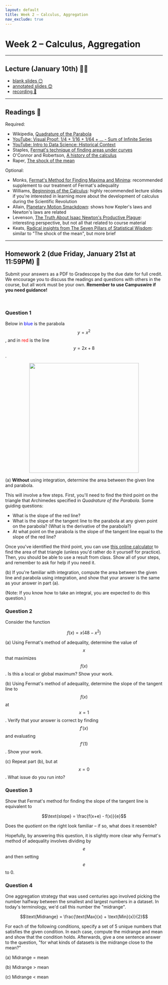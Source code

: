 ```yaml
---
layout: default
title: Week 2 – Calculus, Aggregation
nav_exclude: true
---
```


<script src="https://cdn.mathjax.org/mathjax/latest/MathJax.js?config=TeX-AMS-MML_HTMLorMML" type="text/javascript"></script>

# Week 2 – Calculus, Aggregation

---


## Lecture (January 10th) 👨‍🏫

- [blank slides 😶](../../slides/lec02.pdf)
- [annotated slides 😊](../../slides/lec02-annotated.pdf)
- [recording 🎥](https://youtu.be/nNKV-deBHZ4)

---

## Readings 📖

Required:
- Wikipedia, [Quadrature of the Parabola](https://en.wikipedia.org/wiki/Quadrature_of_the_Parabola)
- [YouTube: Visual Proof: 1/4 + 1/16 + 1/64 + ... - Sum of Infinite Series](https://www.youtube.com/watch?v=iTdpl-FZD0o)
- [YouTube: Intro to Data Science: Historical Context](https://www.youtube.com/watch?v=aECk8s0FS7Q)
- Staples, [Fermat's technique of finding areas under curves](https://files.eric.ed.gov/fulltext/EJ720046.pdf)
- O'Connor and Robertson, [A history of the calculus](https://mathshistory.st-andrews.ac.uk/HistTopics/The_rise_of_calculus/)
- Raper, [The shock of the mean](https://rss.onlinelibrary.wiley.com/doi/full/10.1111/j.1740-9713.2017.01087.x)


Optional:
- Monks, [Fermat's Method for Finding Maxima and Minima](https://digitalcommons.ursinus.edu/cgi/viewcontent.cgi?article=1011&context=triumphs_calculus): recommended supplement to our treatment of Fermat's adequality
- Williams, [Beginnings of the Calculus](https://mathed.byu.edu/~williams/Classes/300F2011/PDFs/PPTs/Beginnings%20of%20the%20Calculus.pdf): highly recommended lecture slides if you're interested in learning more about the development of calculus during the Scientific Revolution
- Allain, [Planetary Motion Smackdown](https://www.wired.com/story/planetary-motion-smackdown/): shows how Kepler's laws and Newton's laws are related
- Levenson, [The Truth About Isaac Newton's Productive Plague](https://www.newyorker.com/culture/cultural-comment/the-truth-about-isaac-newtons-productive-plague): interesting perspective, but not all that related to course material
- Keats, [Radical insights from The Seven Pillars of Statistical Wisdom](https://www.newscientist.com/article/mg23030740-900-radical-insights-from-the-seven-pillars-of-statistical-wisdom/): similar to "The shock of the mean", but more brief

---

## Homework 2 (due Friday, January 21st at 11:59PM) 📝

Submit your answers as a PDF to Gradescope by the due date for full credit. We encourage you to discuss the readings and questions with others in the course, but all work must be your own. **Remember to use Campuswire if you need guidance!**

<br>

### Question 1

Below in <span style="color:blue;">blue</span> is the parabola $$y = x^2$$, and in <span style="color:red;">red</span> is the line $$y = 2x + 8$$.

<div align=center>

<img src='../../images/hw02-parabola.png' width=350>

</div>

(a) **Without** using integration, determine the area between the given line and parabola.

This will involve a few steps. First, you'll need to find the third point on the triangle that Archimedes specified in _Quadrature of the Parabola_. Some guiding questions:

- What is the slope of the red line?
- What is the slope of the tangent line to the parabola at any given point on the parabola? (What is the derivative of the parabola?)
- At what point on the parabola is the slope of the tangent line equal to the slope of the red line?

Once you've identified the third point, you can use [this online calculator](https://keisan.casio.com/exec/system/1223520411) to find the area of that triangle (unless you'd rather do it yourself for practice). Then, you should be able to use a result from class. Show all of your steps, and remember to ask for help if you need it.

(b) If you're familiar with integration, compute the area between the given line and parabola using integration, and show that your answer is the same as your answer in part (a).

(Note: If you know how to take an integral, you are expected to do this question.)

### Question 2

Consider the function

$$f(x) = x(48 - x^2)$$

(a) Using Fermat's method of adequality, determine the value of $$x$$ that maximizes $$f(x)$$. Is this a local or global maximum? Show your work.

(b) Using Fermat's method of adequality, determine the slope of the tangent line to $$f(x)$$ at $$x = 1$$. Verify that your answer is correct by finding $$f'(x)$$ and evaluating $$f'(1)$$. Show your work.

(c) Repeat part (b), but at $$x = 0$$. What issue do you run into?

### Question 3

Show that Fermat's method for finding the slope of the tangent line is equivalent to

$$\text{slope} = \frac{f(x+e) - f(x)}{e}$$

Does the _quotient_ on the right look familiar – if so, what does it resemble?

Hopefully, by answering this question, it is slightly more clear why Fermat's method of adequality involves dividing by $$e$$ and then setting $$e$$ to 0.

### Question 4

One aggregation strategy that was used centuries ago involved picking the number halfway between the smallest and largest numbers in a dataset. In today's terminology, we'd call this number the "midrange".

$$\text{Midrange} = \frac{\text{Max}(x) + \text{Min}(x)}{2}$$

For each of the following conditions, specify a set of 5 unique numbers that satisfies the given condition. In each case, compute the midrange and mean and show that the condition holds. Afterwards, give a one sentence answer to the question, "for what kinds of datasets is the midrange close to the mean?"

(a) Midrange = mean

(b) Midrange > mean

(c) Midrange < mean